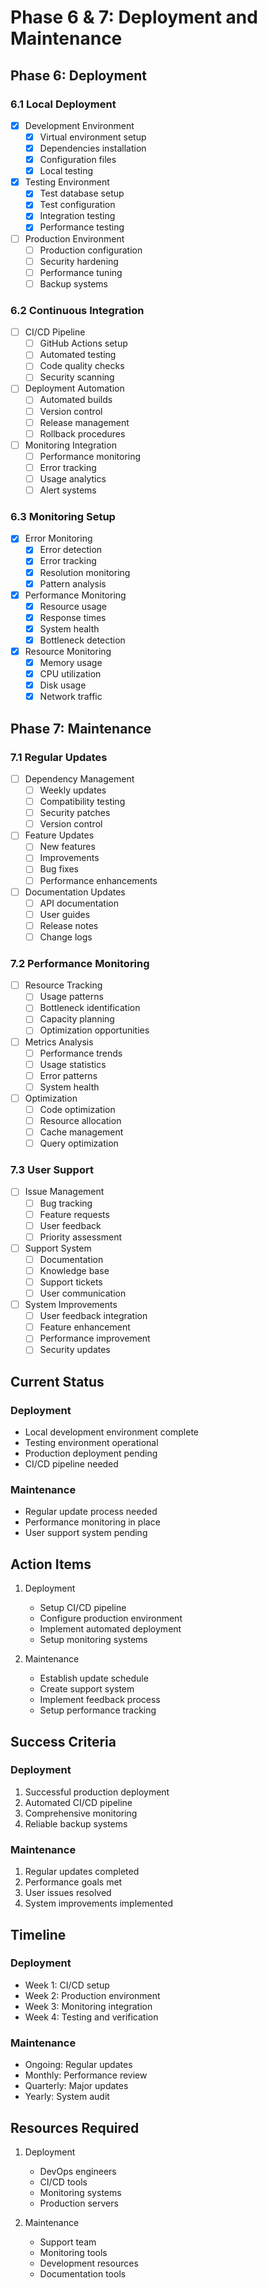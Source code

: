 # Phase 6 & 7: Deployment and Maintenance

## Phase 6: Deployment

### 6.1 Local Deployment
- [x] Development Environment
  - [x] Virtual environment setup
  - [x] Dependencies installation
  - [x] Configuration files
  - [x] Local testing
- [x] Testing Environment
  - [x] Test database setup
  - [x] Test configuration
  - [x] Integration testing
  - [x] Performance testing
- [ ] Production Environment
  - [ ] Production configuration
  - [ ] Security hardening
  - [ ] Performance tuning
  - [ ] Backup systems

### 6.2 Continuous Integration
- [ ] CI/CD Pipeline
  - [ ] GitHub Actions setup
  - [ ] Automated testing
  - [ ] Code quality checks
  - [ ] Security scanning
- [ ] Deployment Automation
  - [ ] Automated builds
  - [ ] Version control
  - [ ] Release management
  - [ ] Rollback procedures
- [ ] Monitoring Integration
  - [ ] Performance monitoring
  - [ ] Error tracking
  - [ ] Usage analytics
  - [ ] Alert systems

### 6.3 Monitoring Setup
- [x] Error Monitoring
  - [x] Error detection
  - [x] Error tracking
  - [x] Resolution monitoring
  - [x] Pattern analysis
- [x] Performance Monitoring
  - [x] Resource usage
  - [x] Response times
  - [x] System health
  - [x] Bottleneck detection
- [x] Resource Monitoring
  - [x] Memory usage
  - [x] CPU utilization
  - [x] Disk usage
  - [x] Network traffic

## Phase 7: Maintenance

### 7.1 Regular Updates
- [ ] Dependency Management
  - [ ] Weekly updates
  - [ ] Compatibility testing
  - [ ] Security patches
  - [ ] Version control
- [ ] Feature Updates
  - [ ] New features
  - [ ] Improvements
  - [ ] Bug fixes
  - [ ] Performance enhancements
- [ ] Documentation Updates
  - [ ] API documentation
  - [ ] User guides
  - [ ] Release notes
  - [ ] Change logs

### 7.2 Performance Monitoring
- [ ] Resource Tracking
  - [ ] Usage patterns
  - [ ] Bottleneck identification
  - [ ] Capacity planning
  - [ ] Optimization opportunities
- [ ] Metrics Analysis
  - [ ] Performance trends
  - [ ] Usage statistics
  - [ ] Error patterns
  - [ ] System health
- [ ] Optimization
  - [ ] Code optimization
  - [ ] Resource allocation
  - [ ] Cache management
  - [ ] Query optimization

### 7.3 User Support
- [ ] Issue Management
  - [ ] Bug tracking
  - [ ] Feature requests
  - [ ] User feedback
  - [ ] Priority assessment
- [ ] Support System
  - [ ] Documentation
  - [ ] Knowledge base
  - [ ] Support tickets
  - [ ] User communication
- [ ] System Improvements
  - [ ] User feedback integration
  - [ ] Feature enhancement
  - [ ] Performance improvement
  - [ ] Security updates

## Current Status

### Deployment
- Local development environment complete
- Testing environment operational
- Production deployment pending
- CI/CD pipeline needed

### Maintenance
- Regular update process needed
- Performance monitoring in place
- User support system pending

## Action Items

1. Deployment
   - Setup CI/CD pipeline
   - Configure production environment
   - Implement automated deployment
   - Setup monitoring systems

2. Maintenance
   - Establish update schedule
   - Create support system
   - Implement feedback process
   - Setup performance tracking

## Success Criteria

### Deployment
1. Successful production deployment
2. Automated CI/CD pipeline
3. Comprehensive monitoring
4. Reliable backup systems

### Maintenance
1. Regular updates completed
2. Performance goals met
3. User issues resolved
4. System improvements implemented

## Timeline

### Deployment
- Week 1: CI/CD setup
- Week 2: Production environment
- Week 3: Monitoring integration
- Week 4: Testing and verification

### Maintenance
- Ongoing: Regular updates
- Monthly: Performance review
- Quarterly: Major updates
- Yearly: System audit

## Resources Required

1. Deployment
   - DevOps engineers
   - CI/CD tools
   - Monitoring systems
   - Production servers

2. Maintenance
   - Support team
   - Monitoring tools
   - Development resources
   - Documentation tools
